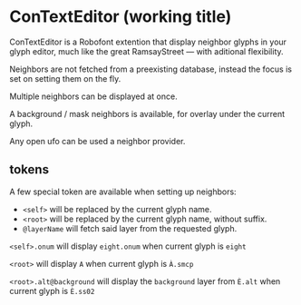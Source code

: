 # ConTextEditor (working title)

ConTextEditor is a Robofont extention that display neighbor glyphs in your glyph editor, much like the great RamsayStreet — with aditional flexibility. 

Neighbors are not fetched from a preexisting database, instead the focus is set on setting them on the fly.


Multiple neighbors can be displayed at once.

A background / mask neighbors is available, for overlay under the current glyph.

Any open ufo can be used a neighbor provider.

## tokens

A few special token are available when setting up neighbors:

- `<self>` will be replaced by the current glyph name. 
- `<root>` will be replaced by the current glyph name, without suffix.
- `@layerName` will fetch said layer from the requested glyph.


`<self>.onum` will display `eight.onum` when current glyph is `eight`

`<root>` will display `A` when current glyph is `À.smcp`

`<root>.alt@background` will display the `background` layer from `È.alt` when current glyph is `È.ss02`

